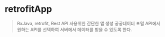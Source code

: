 # retrofitApp

> RxJava, retrofit, Rest API 사용위한 간단한 앱 생성
> 공공데이터 포털 API에서 원하는 API를 선택하여 서버에서 데이터를 받을 수 있도록 한다.

